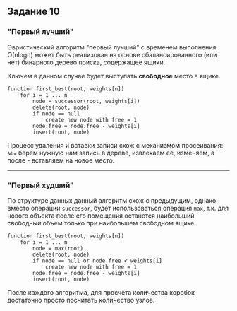 ## Задание 10

### "Первый лучший"
Эвристический алгоритм "первый лучший" с временем выполнения О(nlogn) может быть реализован на основе сбалансированного (или нет) бинарного дерево поиска, содержащее ящики. 

Ключем в данном случае будет выступать **свободное** место в ящике.

```
function first_best(root, weights[n])
    for i = 1 ... n
        node = successor(root, weights[i])
        delete(root, node)
        if node == null
            create new node with free = 1
        node.free = node.free - weights[i]
        insert(root, node)
```

Процесс удаления и вставки записи схож с механизмом просеивания: мы берем нужную нам запись в дереве, извлекаем её, изменяем, а после - вставляем на новое место.

----------------------------------------

### "Первый худший"
По структуре данных данный алгоритм схож с предыдущим, однако вместо операции `successor`, будет использоваться операция `max`, т.к. для нового объекта после его помещения останется наибольший свободный объем только при наибольшем свободном ящике.

```
function first_best(root, weights[n])
    for i = 1 ... n
        node = max(root)
        delete(root, node)
        if node == null or node.free < weights[i]
            create new node with free = 1
        node.free = node.free - weights[i]
        insert(root, node)
```

После каждого алгоритма, для просчета количества коробок достаточно просто посчитать количество узлов.